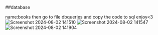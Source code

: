 ##database 

name:books
then go to file dbqueries and copy the code to sql enjoy<3
![Screenshot 2024-08-02 141510](https://github.com/user-attachments/assets/94e011db-61ed-4f79-a708-fc6bff57cd7f)
![Screenshot 2024-08-02 141547](https://github.com/user-attachments/assets/efa84873-54ce-4114-a83c-8a4a0fa3b20f)
![Screenshot 2024-08-02 141904](https://github.com/user-attachments/assets/b8edaea0-9d0a-412a-8bea-dfcd37225afd)
